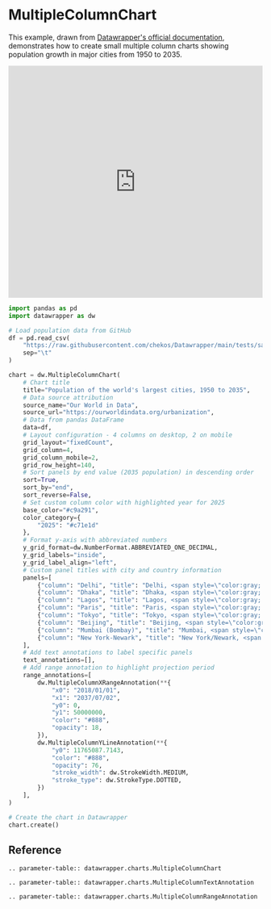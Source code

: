 # MultipleColumnChart

This example, drawn from [Datawrapper's official documentation](https://academy.datawrapper.de/article/405-examples-of-datawrapper-multiple-column-charts), demonstrates how to create small multiple column charts showing population growth in major cities from 1950 to 2035.

<iframe title="Population of the world's largest cities, 1950 to 2035" aria-label="Multiple Columns" id="datawrapper-chart-8kNfG" src="https://datawrapper.dwcdn.net/8kNfG/1/" scrolling="no" frameborder="0" style="width: 0; min-width: 100% !important; border: none;" height="460" data-external="1"></iframe><script type="text/javascript">window.addEventListener("message",function(a){if(void 0!==a.data["datawrapper-height"]){var e=document.querySelectorAll("iframe");for(var t in a.data["datawrapper-height"])for(var r,i=0;r=e[i];i++)if(r.contentWindow===a.source){var d=a.data["datawrapper-height"][t]+"px";r.style.height=d}}});</script>

```python
import pandas as pd
import datawrapper as dw

# Load population data from GitHub
df = pd.read_csv(
    "https://raw.githubusercontent.com/chekos/Datawrapper/main/tests/samples/multiple_column/population.csv",
    sep="\t"
)

chart = dw.MultipleColumnChart(
    # Chart title
    title="Population of the world's largest cities, 1950 to 2035",
    # Data source attribution
    source_name="Our World in Data",
    source_url="https://ourworldindata.org/urbanization",
    # Data from pandas DataFrame
    data=df,
    # Layout configuration - 4 columns on desktop, 2 on mobile
    grid_layout="fixedCount",
    grid_column=4,
    grid_column_mobile=2,
    grid_row_height=140,
    # Sort panels by end value (2035 population) in descending order
    sort=True,
    sort_by="end",
    sort_reverse=False,
    # Set custom column color with highlighted year for 2025
    base_color="#c9a291",
    color_category={
        "2025": "#c71e1d"
    },
    # Format y-axis with abbreviated numbers
    y_grid_format=dw.NumberFormat.ABBREVIATED_ONE_DECIMAL,
    y_grid_labels="inside",
    y_grid_label_align="left",
    # Custom panel titles with city and country information
    panels=[
        {"column": "Delhi", "title": "Delhi, <span style=\"color:gray; font-weight: normal;\">India</span>"},
        {"column": "Dhaka", "title": "Dhaka, <span style=\"color:gray; font-weight: normal;\"> Bangladesh </span>"},
        {"column": "Lagos", "title": "Lagos, <span style=\"color:gray; font-weight: normal;\">Nigeria</span>"},
        {"column": "Paris", "title": "Paris, <span style=\"color:gray; font-weight: normal;\">France</span>"},
        {"column": "Tokyo", "title": "Tokyo, <span style=\"color:gray; font-weight: normal;\">Japan</span>"},
        {"column": "Beijing", "title": "Beijing, <span style=\"color:gray; font-weight: normal;\">China</span>"},
        {"column": "Mumbai (Bombay)", "title": "Mumbai, <span style=\"color:gray; font-weight: normal;\">India</span>"},
        {"column": "New York-Newark", "title": "New York/Newark, <span style=\"color:gray; font-weight: normal;\">U.S.</span>"},
    ],
    # Add text annotations to label specific panels
    text_annotations=[],
    # Add range annotation to highlight projection period
    range_annotations=[
        dw.MultipleColumnXRangeAnnotation(**{
            "x0": "2018/01/01",
            "x1": "2037/07/02",
            "y0": 0,
            "y1": 50000000,
            "color": "#888",
            "opacity": 18,
        }),
        dw.MultipleColumnYLineAnnotation(**{
            "y0": 11765087.7143,
            "color": "#888",
            "opacity": 76,
            "stroke_width": dw.StrokeWidth.MEDIUM,
            "stroke_type": dw.StrokeType.DOTTED,
        })
    ],
)

# Create the chart in Datawrapper
chart.create()
```

## Reference

```{eval-rst}
.. parameter-table:: datawrapper.charts.MultipleColumnChart
```

```{eval-rst}
.. parameter-table:: datawrapper.charts.MultipleColumnTextAnnotation
```

```{eval-rst}
.. parameter-table:: datawrapper.charts.MultipleColumnRangeAnnotation
```
